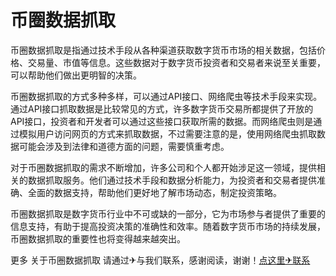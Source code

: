 # 币圈数据抓取

币圈数据抓取是指通过技术手段从各种渠道获取数字货币市场的相关数据，包括价格、交易量、市值等信息。这些数据对于数字货币投资者和交易者来说至关重要，可以帮助他们做出更明智的决策。

币圈数据抓取的方式多种多样，可以通过API接口、网络爬虫等技术手段来实现。通过API接口抓取数据是比较常见的方式，许多数字货币交易所都提供了开放的API接口，投资者和开发者可以通过这些接口获取所需的数据。而网络爬虫则是通过模拟用户访问网页的方式来抓取数据，不过需要注意的是，使用网络爬虫抓取数据可能会涉及到法律和道德方面的问题，需要慎重考虑。

对于币圈数据抓取的需求不断增加，许多公司和个人都开始涉足这一领域，提供相关的数据抓取服务。他们通过技术手段和数据分析能力，为投资者和交易者提供准确、全面的数据支持，帮助他们更好地了解市场动态，制定投资策略。

币圈数据抓取是数字货币行业中不可或缺的一部分，它为市场参与者提供了重要的信息支持，有助于提高投资决策的准确性和效率。随着数字货币市场的持续发展，币圈数据抓取的重要性也将变得越来越突出。

更多 关于币圈数据抓取 请通过✈与我们联系，感谢阅读，谢谢！[点这里✈联系](https://abc.k02.cc)